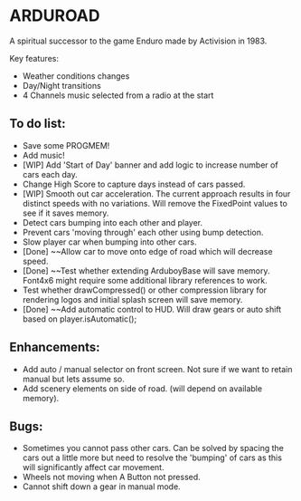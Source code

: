 # ARDUROAD

A spiritual successor to the game Enduro made by Activision in 1983.

Key features:

- Weather conditions changes
- Day/Night transitions
- 4 Channels music selected from a radio at the start


## To do list:

- Save some PROGMEM!
- Add music!
- [WIP] Add 'Start of Day' banner and add logic to increase number of cars each day.
- Change High Score to capture days instead of cars passed.
- [WIP] Smooth out car acceleration.  The current approach results in four distinct speeds with no variations.  Will remove the FixedPoint values to see if it saves memory.
- Detect cars bumping into each other and player.
- Prevent cars 'moving through' each other using bump detection.
- Slow player car when bumping into other cars.
- [Done] ~~Allow car to move onto edge of road which will decrease speed.
- [Done] ~~Test whether extending ArduboyBase will save memory.  Font4x6 might require some additional library references to work.
- Test whether drawCompressed() or other compression library for rendering logos and initial splash screen will save memory.
- [Done] ~~Add automatic control to HUD.  Will draw gears or auto shift based on player.isAutomatic();

## Enhancements:

- Add auto / manual selector on front screen.  Not sure if we want to retain manual but lets assume so.
- Add scenery elements on side of road.  (will depend on available memory).

## Bugs:

- Sometimes you cannot pass other cars.  Can be solved by spacing the cars out a little more but need to resolve the 'bumping' of cars as this will significantly affect car movement.
- Wheels not moving when A Button not pressed.
- Cannot shift down a gear in manual mode.


